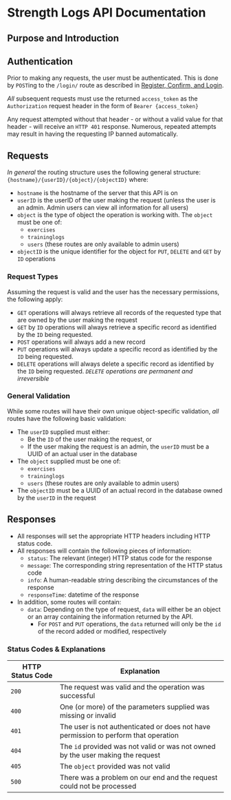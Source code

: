 # Strength Logs API Documentation

## Purpose and Introduction

## Authentication

Prior to making any requests, the user must be authenticated.  This is done by `POST`ing to the `/login/` route as described in [Register, Confirm, and Login](RegisterConfirmLoginLogout.md).

*All* subsequent requests must use the returned `access_token` as the `Authorization` request header in the form of `Bearer {access_token}`

Any request attempted without that header - or without a valid value for that header - will receive an `HTTP 401` response. Numerous, repeated attempts may result in having the requesting IP banned automatically.

## Requests

_In general_ the routing structure uses the following general structure: `{hostname}/{userID}/{object}/{objectID}` where:

 * `hostname` is the hostname of the server that this API is on
 * `userID` is the userID of the user making the request (unless the user is an admin. Admin users can view all information for all users)
 * `object` is the type of object the operation is working with. The `object` must be one of:
   * `exercises`
   * `traininglogs`
   * `users` (these routes are only available to admin users)
 * `objectID` is the unique identifier for the object for `PUT`, `DELETE` and `GET` by `ID` operations
 
### Request Types

Assuming the request is valid and the user has the necessary permissions, the following apply:

 * `GET` operations will always retrieve all records of the requested type that are owned by the user making the request
 * `GET` by `ID` operations will always retrieve a specific record as identified by the `ID` being requested.
 * `POST` operations will always add a new record
 * `PUT` operations will always update a specific record as identified by the `ID` being requested.
 * `DELETE` operations will always delete a specific record as identified by the `ID` being requested. _`DELETE` operations are permanent and irreversible_
 
### General Validation

While some routes will have their own unique object-specific validation, *all* routes have the following basic validation:

 * The `userID` supplied must either:
   * Be the `ID` of the user making the request, or
   * If the user making the request is an admin, the `userID` must be a UUID of an actual user in the database
 * The `object` supplied  must be one of:
   * `exercises`
   * `traininglogs`
   * `users` (these routes are only available to admin users)
 * The `objectID` must be a UUID of an actual record in the database owned by the `userID` in the request

## Responses

 * All responses will set the appropriate HTTP headers including HTTP status code.
 * All responses will contain the following pieces of information:
    * `status`: The relevant (integer) HTTP status code for the response
    * `message`: The corresponding string representation of the HTTP status code
    * `info`: A human-readable string describing the circumstances of the response
    * `responseTime`: datetime of the response
 * In addition, some routes will contain:
    * `data`: Depending on the type of request, `data` will either be an object or an array containing the information returned by the API.
      * For `POST` and `PUT` operations, the `data` returned will only be the `id` of the record added or modified, respectively

### Status Codes & Explanations  
  
| HTTP Status Code | Explanation |
| ----------- | ----------- |
| `200` | The request was valid and the operation was successful | 
| `400` | One (or more) of the parameters supplied was missing or invalid | 
| `401` | The user is not authenticated or does not have permission to perform that operation |
| `404` | The `id` provided was not valid or was not owned by the user making the request |
| `405` | The `object` provided was not valid |
| `500` | There was a problem on our end and the request could not be processed |

